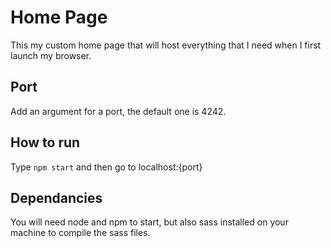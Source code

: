 # Home Page
This my custom home page that will host everything that I need when I first launch my browser.

## Port
Add an argument for a port, the default one is 4242.

## How to run
Type `npm start` and then go to localhost:{port}

## Dependancies
You will need node and npm to start, but also sass installed on your machine to compile the sass files.
